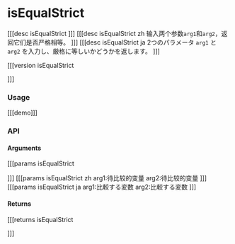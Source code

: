 # isEqualStrict
[[[desc isEqualStrict
]]]
[[[desc isEqualStrict zh
输入两个参数`arg1`和`arg2`，返回它们是否严格相等。
]]]
[[[desc isEqualStrict ja
2つのパラメータ `arg1` と `arg2` を入力し、厳格に等しいかどうかを返します。
]]]

[[[version isEqualStrict
  
]]]
### Usage

[[[demo]]]


### API

#### Arguments
[[[params isEqualStrict

]]]
[[[params isEqualStrict zh
arg1:待比较的变量
arg2:待比较的变量
]]]
[[[params isEqualStrict ja
arg1:比較する変数
arg2:比較する変数
]]]
#### Returns
[[[returns isEqualStrict

]]]